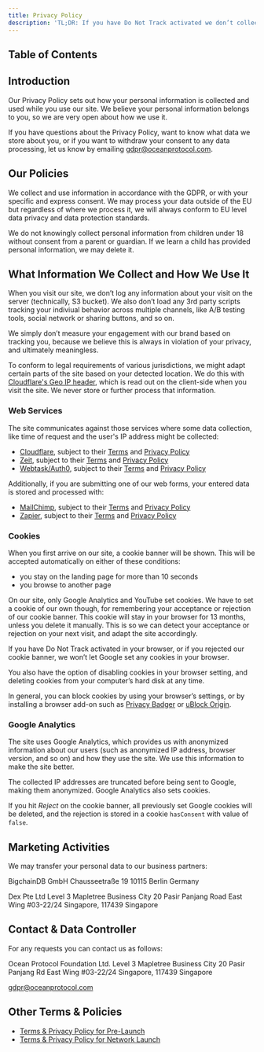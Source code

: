 ```yaml
---
title: Privacy Policy
description: 'TL;DR: If you have Do Not Track activated we don’t collect any information at all about your visit on our site. If deactivated, we make sure to only collect the bare minimum of information needed, as described in this Privacy Policy.'
---
```


## Table of Contents

## Introduction

Our Privacy Policy sets out how your personal information is collected and used while you use our site. We believe your personal information belongs to you, so we are very open about how we use it.

If you have questions about the Privacy Policy, want to know what data we store about you, or if you want to withdraw your consent to any data processing, let us know by emailing [gdpr@oceanprotocol.com](mailto:gdpr@oceanprotocol.com).

## Our Policies

We collect and use information in accordance with the GDPR, or with your specific and express consent. We may process your data outside of the EU but regardless of where we process it, we will always conform to EU level data privacy and data protection standards.

We do not knowingly collect personal information from children under 18 without consent from a parent or guardian. If we learn a child has provided personal information, we may delete it.

## What Information We Collect and How We Use It

When you visit our site, we don’t log any information about your visit on the server (technically, S3 bucket). We also don’t load any 3rd party scripts tracking your indiviual behavior across multiple channels, like A/B testing tools, social network or sharing buttons, and so on.

We simply don’t measure your engagement with our brand based on tracking you, because we believe this is always in violation of your privacy, and ultimately meaningless.

To conform to legal requirements of various jurisdictions, we might adapt certain parts of the site based on your detected location. We do this with [Cloudflare's Geo IP header](https://support.cloudflare.com/hc/en-us/articles/200168236-What-does-Cloudflare-IP-Geolocation-do-), which is read out on the client-side when you visit the site. We never store or further process that information.

### Web Services

The site communicates against those services where some data collection, like time of request and the user's IP address might be collected:

-   [Cloudflare](https://www.cloudflare.com), subject to their [Terms](https://www.cloudflare.com/terms/) and [Privacy Policy](https://www.cloudflare.com/privacypolicy/)
-   [Zeit](https://zeit.co/), subject to their [Terms](https://zeit.co/terms/) and [Privacy Policy](https://zeit.co/privacy)
-   [Webtask/Auth0](https://auth0.com), subject to their [Terms](https://auth0.com/terms/) and [Privacy Policy](https://auth0.com/privacy)

Additionally, if you are submitting one of our web forms, your entered data is stored and processed with:

-   [MailChimp](https://mailchimp.com/), subject to their [Terms](https://mailchimp.com/legal/terms/) and [Privacy Policy](https://mailchimp.com/legal/privacy/)
-   [Zapier](https://zapier.com/), subject to their [Terms](https://zapier.com/terms/) and [Privacy Policy](https://zapier.com/privacy/)

### Cookies

When you first arrive on our site, a cookie banner will be shown. This will be accepted automatically on either of these conditions:

-   you stay on the landing page for more than 10 seconds
-   you browse to another page

On our site, only Google Analytics and YouTube set cookies. We have to set a cookie of our own though, for remembering your acceptance or rejection of our cookie banner. This cookie will stay in your browser for 13 months, unless you delete it manually. This is so we can detect your acceptance or rejection on your next visit, and adapt the site accordingly.

If you have Do Not Track activated in your browser, or if you rejected our cookie banner, we won’t let Google set any cookies in your browser.

You also have the option of disabling cookies in your browser setting, and deleting cookies from your computer’s hard disk at any time.

In general, you can block cookies by using your browser’s settings, or by installing a browser add-on such as [Privacy Badger](https://www.eff.org/privacybadger) or [uBlock Origin](https://github.com/gorhill/uBlock).

### Google Analytics

The site uses Google Analytics, which provides us with anonymized information about our users (such as anonymized IP address, browser version, and so on) and how they use the site. We use this information to make the site better.

The collected IP addresses are truncated before being sent to Google, making them anonymized. Google Analytics also sets cookies.

If you hit _Reject_ on the cookie banner, all previously set Google cookies will be deleted, and the rejection is stored in a cookie `hasConsent` with value of `false`.

## Marketing Activities

We may transfer your personal data to our business partners:

BigchainDB GmbH
Chausseetraße 19
10115 Berlin
Germany

Dex Pte Ltd
Level 3
Mapletree Business City
20 Pasir Panjang Road
East Wing #03-22/24
Singapore, 117439
Singapore

## Contact & Data Controller

For any requests you can contact us as follows:

Ocean Protocol Foundation Ltd.
Level 3
Mapletree Business City
20 Pasir Panjang Rd
East Wing #03-22/24
Singapore, 117439
Singapore

[gdpr@oceanprotocol.com](mailto:gdpr@oceanprotocol.com)

## Other Terms & Policies

-   [Terms & Privacy Policy for Pre-Launch](/terms-prelaunch/)
-   [Terms & Privacy Policy for Network Launch](/terms-launch/)
